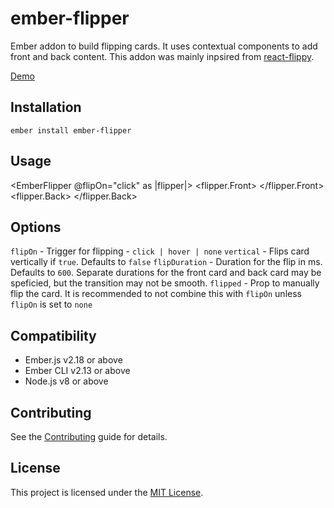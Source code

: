ember-flipper
==============================================================================

Ember addon to build flipping cards. It uses contextual components to add front and back content. This addon was mainly inpsired from [react-flippy](https://github.com/sbayd/react-flippy).

[Demo](https://akashdsouza.github.io/ember-flipper/)

Installation
------------------------------------------------------------------------------

```
ember install ember-flipper
```

Usage
------------------------------------------------------------------------------

<EmberFlipper
  @flipOn="click"
as |flipper|>
  <flipper.Front>
    <!-- Front Content -->
  </flipper.Front>
  <flipper.Back>
    <!-- Back Content -->
  </flipper.Back>
</EmberFlipper>

Options
------------------------------------------------------------------------------

`flipOn` - Trigger for flipping - `click | hover | none` 
`vertical` - Flips card vertically if `true`. Defaults to `false`
`flipDuration` - Duration for the flip in ms. Defaults to `600`. Separate durations for the front card and back card may be speficied, but the transition may not be smooth.
`flipped` - Prop to manually flip the card. It is recommended to not combine this with `flipOn` unless `flipOn` is set to `none`

Compatibility
------------------------------------------------------------------------------

* Ember.js v2.18 or above
* Ember CLI v2.13 or above
* Node.js v8 or above

Contributing
------------------------------------------------------------------------------

See the [Contributing](CONTRIBUTING.md) guide for details.

License
------------------------------------------------------------------------------

This project is licensed under the [MIT License](LICENSE.md).
